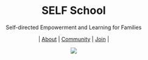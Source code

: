 <h1 align="center">SELF School</h1>
<p align="center">Self-directed Empowerment and Learning for Families</p>
<p align="center">| <a href="">About</a> | <a href="">Community</a> | <a href="">Join</a> |</p>

<p align="center"><img src="https://user-images.githubusercontent.com/38446/194170475-f9d39cd4-2a7a-445c-ac85-5f1f312b638b.png" /></p>
